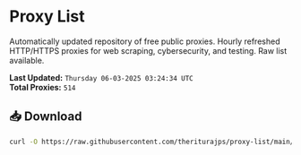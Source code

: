 # Proxy List

Automatically updated repository of free public proxies. Hourly refreshed HTTP/HTTPS proxies for web scraping, cybersecurity, and testing. Raw list available.

**Last Updated:** `Thursday 06-03-2025 03:24:34 UTC`  
**Total Proxies:** `514`

## 📥 Download
```bash
curl -O https://raw.githubusercontent.com/theriturajps/proxy-list/main/proxies.txt
